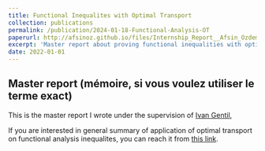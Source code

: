 ```yaml
---
title: Functional Inequalites with Optimal Transport
collection: publications
permalink: /publication/2024-01-18-Functional-Analysis-OT
paperurl: http://afsinoz.github.io/files/Internship_Report__Afsin_Ozdemir_.pdf
excerpt: 'Master report about proving functional inequalities with optimal transport approaches'
date: 2022-01-01
---
```

## Master report (mémoire, si vous voulez utiliser le terme exact) 

This is the master report I wrote under the supervision of [Ivan Gentil](http://math.univ-lyon1.fr/~gentil/),

If you are interested in general summary of application of optimal transport on functional analysis inequalites, you can reach it from [this link](http://afsinoz.github.io/files/Internship_Report__Afsin_Ozdemir_.pdf). 